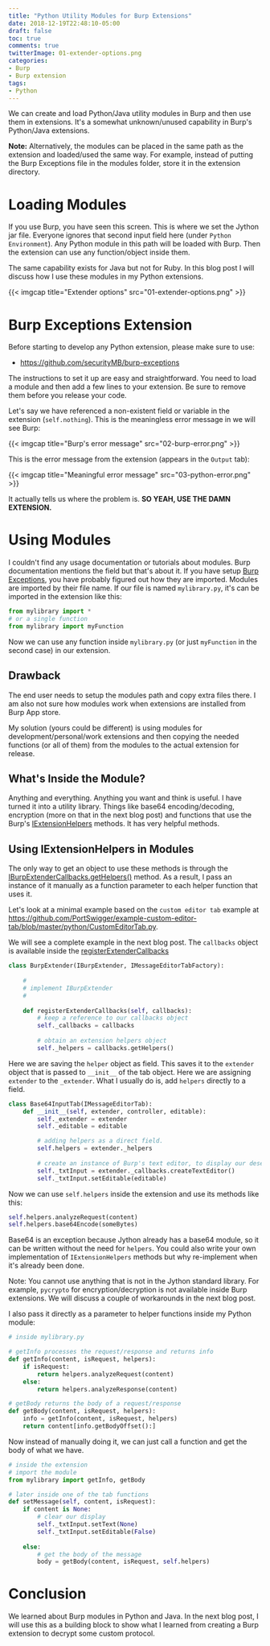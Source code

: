 ```yaml
---
title: "Python Utility Modules for Burp Extensions"
date: 2018-12-19T22:48:10-05:00
draft: false
toc: true
comments: true
twitterImage: 01-extender-options.png
categories:
- Burp
- Burp extension
tags:
- Python
---
```


We can create and load Python/Java utility modules in Burp and then use them in extensions. It's a somewhat unknown/unused capability in Burp's Python/Java extensions.

**Note:** Alternatively, the modules can be placed in the same path as the extension and loaded/used the same way. For example, instead of putting the Burp Exceptions file in the modules folder, store it in the extension directory.

<!--more-->

# Loading Modules
If you use Burp, you have seen this screen. This is where we set the Jython jar file. Everyone ignores that second input field here (under `Python Environment`). Any Python module in this path will be loaded with Burp. Then the extension can use any function/object inside them.

The same capability exists for Java but not for Ruby. In this blog post I will discuss how I use these modules in my Python extensions.

{{< imgcap title="Extender options" src="01-extender-options.png" >}}

# Burp Exceptions Extension
Before starting to develop any Python extension, please make sure to use:

* https://github.com/securityMB/burp-exceptions

The instructions to set it up are easy and straightforward. You need to load a module and then add a few lines to your extension. Be sure to remove them before you release your code.

Let's say we have referenced a non-existent field or variable in the extension (`self.nothing`). This is the meaningless error message in we will see Burp:

{{< imgcap title="Burp's error message" src="02-burp-error.png" >}}

This is the error message from the extension (appears in the `Output` tab):

{{< imgcap title="Meaningful error message" src="03-python-error.png" >}}

It actually tells us where the problem is. **SO YEAH, USE THE DAMN EXTENSION.**

# Using Modules
I couldn't find any usage documentation or tutorials about modules. Burp documentation mentions the field but that's about it. If you have setup [Burp Exceptions][burp-exceptions], you have probably figured out how they are imported. Modules are imported by their file name. If our file is named `mylibrary.py`, it's can be imported in the extension like this:

``` python
from mylibrary import *
# or a single function
from mylibrary import myFunction
```

Now we can use any function inside `mylibrary.py` (or just `myFunction` in the second case) in our extension.

## Drawback
The end user needs to setup the modules path and copy extra files there. I am also not sure how modules work when extensions are installed from Burp App store.

My solution (yours could be different) is using modules for development/personal/work extensions and then copying the needed functions (or all of them) from the modules to the actual extension for release.

## What's Inside the Module?
Anything and everything. Anything you want and think is useful. I have turned it into a utility library. Things like base64 encoding/decoding, encryption (more on that in the next blog post) and functions that use the Burp's [IExtensionHelpers][iextensionhelpers] methods. It has very helpful methods.

## Using IExtensionHelpers in Modules
The only way to get an object to use these methods is through the [IBurpExtenderCallbacks.getHelpers()][gethelpers] method. As a result, I pass an instance of it manually as a function parameter to each helper function that uses it.

Let's look at a minimal example based on the `custom editor tab` example at https://github.com/PortSwigger/example-custom-editor-tab/blob/master/python/CustomEditorTab.py.

We will see a complete example in the next blog post. The `callbacks` object is available inside the [registerExtenderCallbacks][register-extender-callbacks]


``` python
class BurpExtender(IBurpExtender, IMessageEditorTabFactory):
    
    #
    # implement IBurpExtender
    #
    
    def	registerExtenderCallbacks(self, callbacks):
        # keep a reference to our callbacks object
        self._callbacks = callbacks
        
        # obtain an extension helpers object
        self._helpers = callbacks.getHelpers()
```

Here we are saving the `helper` object as field. This saves it to the `extender` object that is passed to `__init__` of the tab object. Here we are assigning `extender` to the `_extender`. What I usually do is, add `helpers` directly to a field.

``` python
class Base64InputTab(IMessageEditorTab):
    def __init__(self, extender, controller, editable):
        self._extender = extender
        self._editable = editable

        # adding helpers as a direct field.
        self.helpers = extender._helpers
        
        # create an instance of Burp's text editor, to display our deserialized data
        self._txtInput = extender._callbacks.createTextEditor()
        self._txtInput.setEditable(editable)
```

Now we can use `self.helpers` inside the extension and use its methods like this:

``` python
self.helpers.analyzeRequest(content)
self.helpers.base64Encode(someBytes)
```

Base64 is an exception because Jython already has a base64 module, so it can be written without the need for `helpers`. You could also write your own implementation of `IExtensionHelpers` methods but why re-implement when it's already been done.

Note: You cannot use anything that is not in the Jython standard library. For example, `pycrypto` for encryption/decryption is not available inside Burp extensions. We will discuss a couple of workarounds in the next blog post.

I also pass it directly as a parameter to helper functions inside my Python module:

``` python
# inside mylibrary.py

# getInfo processes the request/response and returns info
def getInfo(content, isRequest, helpers):
    if isRequest:
        return helpers.analyzeRequest(content)
    else:
        return helpers.analyzeResponse(content)

# getBody returns the body of a request/response
def getBody(content, isRequest, helpers):
    info = getInfo(content, isRequest, helpers)
    return content[info.getBodyOffset():]
```

Now instead of manually doing it, we can just call a function and get the body of what we have.

``` python
# inside the extension
# import the module
from mylibrary import getInfo, getBody

# later inside one of the tab functions
def setMessage(self, content, isRequest):
    if content is None:
        # clear our display
        self._txtInput.setText(None)
        self._txtInput.setEditable(False)
    
    else:
        # get the body of the message
        body = getBody(content, isRequest, self.helpers)
```

# Conclusion
We learned about Burp modules in Python and Java. In the next blog post, I will use this as a building block to show what I learned from creating a Burp extension to decrypt some custom protocol.

<!-- Links -->
[burp-exceptions]: https://github.com/securityMB/burp-exceptions
[iextensionhelpers]: https://portswigger.net/burp/extender/api/burp/IExtensionHelpers.html
[gethelpers]: https://portswigger.net/burp/extender/api/burp/IBurpExtenderCallbacks.html#getHelpers()
[register-extender-callbacks]: https://portswigger.net/burp/extender/api/burp/IBurpExtender.html#registerExtenderCallbacks